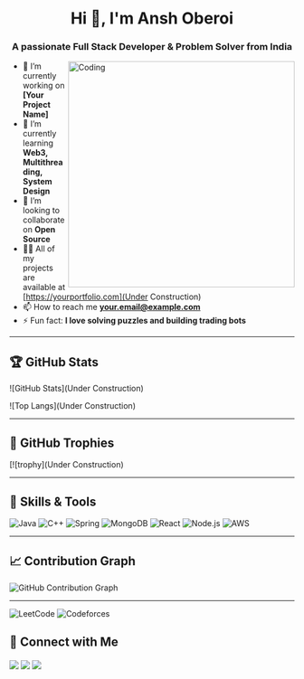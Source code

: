 <h1 align="center">Hi 👋, I'm Ansh Oberoi</h1>
<h3 align="center">A passionate Full Stack Developer & Problem Solver from India</h3>

<img align="right" alt="Coding" width="400" src="https://cdn.dribbble.com/users/1162077/screenshots/3848914/programmer.gif">

- 🔭 I’m currently working on **[Your Project Name]**
- 🌱 I’m currently learning **Web3, Multithreading, System Design**
- 👯 I’m looking to collaborate on **Open Source**
- 👨‍💻 All of my projects are available at [https://yourportfolio.com](Under Construction)
- 📫 How to reach me **your.email@example.com**
- ⚡ Fun fact: **I love solving puzzles and building trading bots**

---

## 🏆 GitHub Stats

![GitHub Stats](Under Construction)

![Top Langs](Under Construction)

---

## 🏅 GitHub Trophies

[![trophy](Under Construction)

---

## 🧠 Skills & Tools

![Java](https://img.shields.io/badge/Java-ED8B00?style=for-the-badge&logo=java&logoColor=white)
![C++](https://img.shields.io/badge/C++-00599C?style=for-the-badge&logo=c%2B%2B&logoColor=white)
![Spring](https://img.shields.io/badge/Spring-6DB33F?style=for-the-badge&logo=spring&logoColor=white)
![MongoDB](https://img.shields.io/badge/MongoDB-4EA94B?style=for-the-badge&logo=mongodb&logoColor=white)
![React](https://img.shields.io/badge/React-61DAFB?style=for-the-badge&logo=react&logoColor=black)
![Node.js](https://img.shields.io/badge/Node.js-339933?style=for-the-badge&logo=nodedotjs&logoColor=white)
![AWS](https://img.shields.io/badge/AWS-FF9900?style=for-the-badge&logo=amazonaws&logoColor=white)

---

## 📈 Contribution Graph

![GitHub Contribution Graph](https://github-readme-activity-graph.cyclic.app/graph?username=ansh-oberoi&theme=github-compact)

---

![LeetCode](https://img.shields.io/badge/LeetCode-FFA116?style=for-the-badge&logo=leetcode&logoColor=white)
![Codeforces](https://img.shields.io/badge/Codeforces-1F8ACB?style=for-the-badge&logo=codeforces&logoColor=white)


## 🔗 Connect with Me

<p align="left">
  <a href="https://linkedin.com/in/yourprofile" target="blank"><img align="center" src="https://img.shields.io/badge/-LinkedIn-blue?style=for-the-badge&logo=Linkedin" /></a>
  <a href="https://twitter.com/yourhandle" target="blank"><img align="center" src="https://img.shields.io/badge/-Twitter-1DA1F2?style=for-the-badge&logo=twitter&logoColor=white" /></a>
  <a href="mailto:your.email@example.com"><img align="center" src="https://img.shields.io/badge/-Email-red?style=for-the-badge&logo=gmail&logoColor=white" /></a>
</p>
